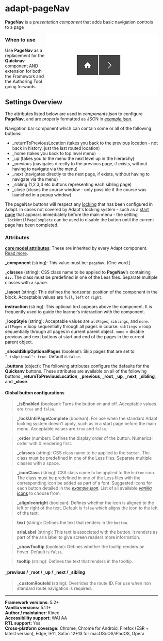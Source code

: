# adapt-pageNav

**PageNav** is a *presentation component* that adds basic navigation controls to a page

<img src="demo.gif" alt="the page nav extension in action" align="right">

### When to use
Use **PageNav** as a replacement for the **Quicknav** component AND extension for both the Framework and the Authoring Tool going forwards.

## Settings Overview

The attributes listed below are used in *components.json* to configure **PageNav**, and are properly formatted as JSON in [*example.json*](https://github.com/cgkineo/adapt-pageNav/blob/master/example.json).

Navigation bar component which can contain some or all of the following buttons:

- _returnToPreviousLocation (takes you back to the previous location - not back in history, just the last routed location)
- _home (takes you back to top level menu)
- _up (takes you to the menu the next level up in the hierarchy)
- _previous (navigates directly to the previous page, if exists, without having to navigate via the menu)
- _next (navigates directly to the next page, if exists, without having to navigate via the menu)
- _sibling (1,2,3,4 etc buttons representing each sibling page)
- _close (closes the course window - only possible if the course was launched in a popup window)

The pageNav buttons will respect any [locking](https://github.com/adaptlearning/adapt_framework/wiki/Locking-objects-with-'_isLocked'-and-'_lockType'#using-locking-with-menus) that has been configured in Adapt. In cases not covered by Adapt's locking system - such as a [start page](https://github.com/adaptlearning/adapt_framework/wiki/Content-starts-with-course.json#example-1) that appears immediately before the main menu - the setting `_lockUntilPageComplete` can be used to disable the button until the current page has been completed.

### Attributes

[**core model attributes**](https://github.com/adaptlearning/adapt_framework/wiki/Core-model-attributes): These are inherited by every Adapt component. [Read more](https://github.com/adaptlearning/adapt_framework/wiki/Core-model-attributes).

**\_component** (string): This value must be: `pageNav`. (One word.)

**\_classes** (string): CSS class name to be applied to **PageNav**’s containing `div`. The class must be predefined in one of the Less files. Separate multiple classes with a space.

**\_layout** (string): This defines the horizontal position of the component in the block. Acceptable values are `full`, `left` or `right`.

**instruction** (string): This optional text appears above the component. It is frequently used to guide the learner’s interaction with the component.

**\_loopStyle** (string): Acceptable values are `allPages`, `siblings`, and `none`. `allPages` = loop sequentially through all pages in course. `siblings` = loop sequentially through all pages in current parent object. `none` = disable previous and next buttons at start and end of the pages in the current parent object.

**\_shouldSkipOptionalPages** (boolean): Skip pages that are set to `"_isOptional": true`. Default is `false`.

**\_buttons** (object): The following attributes configure the defaults for the **Quickanv** buttons. These attributes are available on all of the following buttons **\_returnToPreviousLocation**, **\_previous**, **\_root**, **\_up**, **\_next**, **\_sibling**, and **\_close**.

#### Global button configurations

>**\_isEnabled** (boolean): Turns the button on and off. Acceptable values are `true` and `false`.

>**\_lockUntilPageComplete** (boolean): For use when the standard Adapt locking system doesn't apply, such as in a start page before the main menu. Acceptable values are `true` and `false`.

>**\_order** (number): Defines the display order of the button. Numerical order with 0 rendering first.

>**\_classes** (string): CSS class name to be applied to the `button`. The class must be predefined in one of the Less files. Separate multiple classes with a space.

>**\_iconClass** (string): CSS class name to be applied to the `button` icon. The class must be predefined in one of the Less files with the corresponding icon be added as part of a font. Suggested icons for each button detailed in the [_example.json_](https://github.com/cgkineo/adapt-pageNav/blob/master/example.json). List of all available [_vanilla_ icons](https://github.com/adaptlearning/adapt-contrib-vanilla/wiki/Icons) to choose from.

>**\_alignIconright** (boolean): Defines whether the icon is aligned to the left or right of the text. Default is `false` which aligns the icon to the left of the text.

>**text** (string): Defines the text that renders in the `button`.

>**ariaLabel** (string): This text is associated with the button. It renders as part of the aria label to give screen readers more information.

>**\_showTooltip** (boolean): Defines whether the tooltip renders on hover. Default is `false`.

>**tooltip** (string): Defines the text that renders in the tooltip.

#### **\_previous** / **\_root** / **\_up** / **\_next** / **\_sibling**

>**\_customRouteId** (string): Overrides the route ID. For use when non standard route navigation is required.

----------------------------

**Framework versions:**  5.2+<br>
**Vanilla versions:**  5.1.1+<br>
**Author / maintainer:**  Kineo<br>
**Accessibility support:**  WAI AA<br>
**RTL support:**  Yes<br>
**Cross-platform coverage:** Chrome, Chrome for Android, Firefox (ESR + latest version), Edge, IE11, Safari 12+13 for macOS/iOS/iPadOS, Opera<br>
